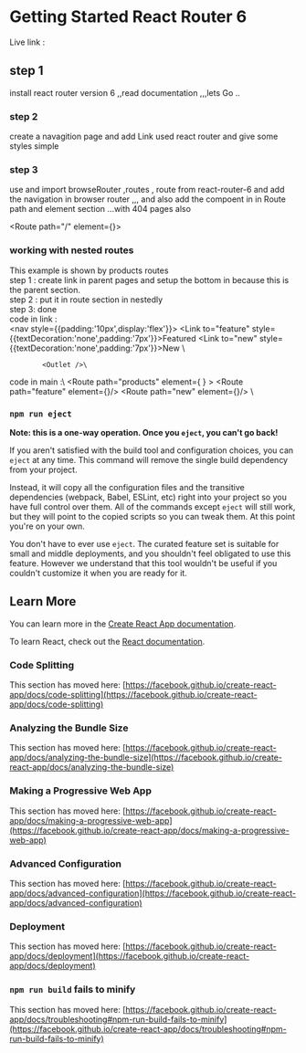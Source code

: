 # Getting Started React Router 6

Live link : 

## step 1

install react router version 6 ,,read documentation ,,,lets Go ..

### step 2

create a navagition page and add Link used react router and give some styles simple 

###  step 3

use and import browseRouter ,routes , route from react-router-6 and add the navigation in browser router ,,, and also add the compoent in in Route path and element section ...with 404 pages also

<Route path="/" element={<ComponentName/>}>



### working with nested routes  
This example is shown by products routes \
step 1 : create link in parent pages and setup the bottom in <outlet /> because this is the parent section.\
step 2 : put it in route section in nestedly \
step 3: done \
code in link :\
            <nav style={{padding:'10px',display:'flex'}}>
                <Link to="feature" style={{textDecoration:'none',padding:'7px'}}>Featured</Link>
                <Link to="new" style={{textDecoration:'none',padding:'7px'}}>New</Link>
            </nav>\

            <Outlet />\
code in main :\ 
        <Route path="products" element={<Products /> } >
            <Route path="feature" element={<FeatureProducts />}/>
            <Route path="new" element={<NewProducts />}/>
        </Route>\

### `npm run eject`

**Note: this is a one-way operation. Once you `eject`, you can't go back!**

If you aren't satisfied with the build tool and configuration choices, you can `eject` at any time. This command will remove the single build dependency from your project.

Instead, it will copy all the configuration files and the transitive dependencies (webpack, Babel, ESLint, etc) right into your project so you have full control over them. All of the commands except `eject` will still work, but they will point to the copied scripts so you can tweak them. At this point you're on your own.

You don't have to ever use `eject`. The curated feature set is suitable for small and middle deployments, and you shouldn't feel obligated to use this feature. However we understand that this tool wouldn't be useful if you couldn't customize it when you are ready for it.

## Learn More

You can learn more in the [Create React App documentation](https://facebook.github.io/create-react-app/docs/getting-started).

To learn React, check out the [React documentation](https://reactjs.org/).

### Code Splitting

This section has moved here: [https://facebook.github.io/create-react-app/docs/code-splitting](https://facebook.github.io/create-react-app/docs/code-splitting)

### Analyzing the Bundle Size

This section has moved here: [https://facebook.github.io/create-react-app/docs/analyzing-the-bundle-size](https://facebook.github.io/create-react-app/docs/analyzing-the-bundle-size)

### Making a Progressive Web App

This section has moved here: [https://facebook.github.io/create-react-app/docs/making-a-progressive-web-app](https://facebook.github.io/create-react-app/docs/making-a-progressive-web-app)

### Advanced Configuration

This section has moved here: [https://facebook.github.io/create-react-app/docs/advanced-configuration](https://facebook.github.io/create-react-app/docs/advanced-configuration)

### Deployment

This section has moved here: [https://facebook.github.io/create-react-app/docs/deployment](https://facebook.github.io/create-react-app/docs/deployment)

### `npm run build` fails to minify

This section has moved here: [https://facebook.github.io/create-react-app/docs/troubleshooting#npm-run-build-fails-to-minify](https://facebook.github.io/create-react-app/docs/troubleshooting#npm-run-build-fails-to-minify)
